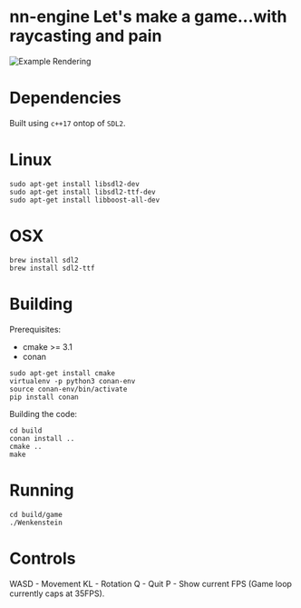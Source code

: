 # nn-engine Let's make a game...with raycasting and pain

![Example Rendering](https://i.imgur.com/vP9CuwG.jpg)

Dependencies
============

Built using `c++17` ontop of `SDL2`.

Linux
=====
```
sudo apt-get install libsdl2-dev
sudo apt-get install libsdl2-ttf-dev
sudo apt-get install libboost-all-dev
```

OSX
===
```
brew install sdl2
brew install sdl2-ttf
```

Building
========

Prerequisites:

- cmake >= 3.1
- conan

```
sudo apt-get install cmake
virtualenv -p python3 conan-env
source conan-env/bin/activate
pip install conan
```

Building the code:

```
cd build
conan install ..
cmake ..
make
```

Running
=======
```
cd build/game
./Wenkenstein
```

Controls
========

WASD - Movement
KL - Rotation
Q - Quit
P - Show current FPS (Game loop currently caps at 35FPS).
